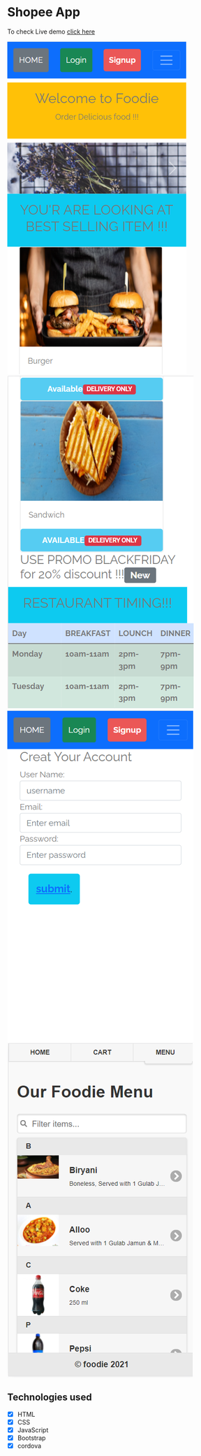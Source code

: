 # Shopee App

To check Live demo [click here](https://rahultherawat.com)

 ![images](/Images/screenshot-1.png)
 ![images](/Images/screenshot-2.png)
 ![images](/Images/screenshot-4.png)
 ![images](/Images/screenshot-5.png)

## Technologies used
 * [x] HTML 
 * [x] CSS
 * [x] JavaScript
 * [x] Bootstrap
 * [x] cordova  